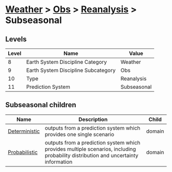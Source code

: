 # [Weather](../../..) > [Obs](../..) > [Reanalysis](..) > Subseasonal

## Levels

| Level | Name | Value |
|-----|-----|-----|
| 8 | Earth System Discipline Category | Weather |
| 9 | Earth System Discipline Subcategory | Obs |
| 10 | Type | Reanalysis |
| 11 | Prediction System | Subseasonal |

## Subseasonal children

| Name | Description | Child |
|-----|-----|-----|
| [Deterministic](deterministic/) | outputs from a prediction system which provides one single scenario | domain |
| [Probabilistic](probabilistic/) | outputs from a prediction system which provides multiple scenarios, including probability distribution and uncertainty information | domain |
